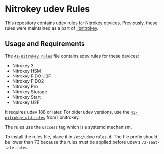 # Nitrokey udev Rules

This repository contains udev rules for Nitrokey devices.
Previously, these rules were maintained as a part of [libnitrokey][].

[libnitrokey]: https://github.com/Nitrokey/libnitrokey

## Usage and Requirements

The [`41-nitrokey.rules`][] file contains udev rules for these devices:
- Nitrokey 3
- Nitrokey HSM
- Nitrokey FIDO U2F
- Nitrokey FIDO2
- Nitrokey Pro
- Nitrokey Storage
- Nitrokey Start
- Nitrokey U2F

[`41-nitrokey.rules`]: ./41-nitrokey.rules

It requires udev 188 or later.
For older udev versions, use the [`41-nitrokey_old.rules`][] from libnitrokey.

[`41-nitrokey_old.rules`]: https://github.com/Nitrokey/libnitrokey/blob/master/data/41-nitrokey_old.rules

The rules use the `uaccess` tag which is a systemd mechanism.

To install the rules file, place it in `/etc/udev/rules.d`.
The file prefix should be lower than 73 because the rules must be applied before udev’s `73-seat-late.rules`.
